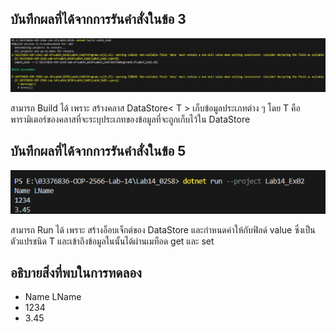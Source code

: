 ## บันทึกผลที่ได้จากการรันคำสั่งในข้อ 3

![pic](/Pictures/pic-3.png)

สามารถ Build ได้ เพราะ สร้างคลาส DataStore< T > เก็บข้อมูลประเภทต่าง ๆ
 โดย T คือพารามิเตอร์ของคลาสที่จะระบุประเภทของข้อมูลที่จะถูกเก็บไว้ใน DataStore

## บันทึกผลที่ได้จากการรันคำสั่งในข้อ 5

![pic](/Pictures/pic-4.png)

สามารถ Run ได้ เพราะ สร้างอ็อบเจ็กต์ของ DataStore และกำหนดค่าให้กับฟิลด์ value ซึ่งเป็นตัวแปรชนิด T และเข้าถึงข้อมูลในนั้นได้ผ่านเมท็อด get และ set

## อธิบายสิ่งที่พบในการทดลอง

- Name LName
- 1234
- 3.45
